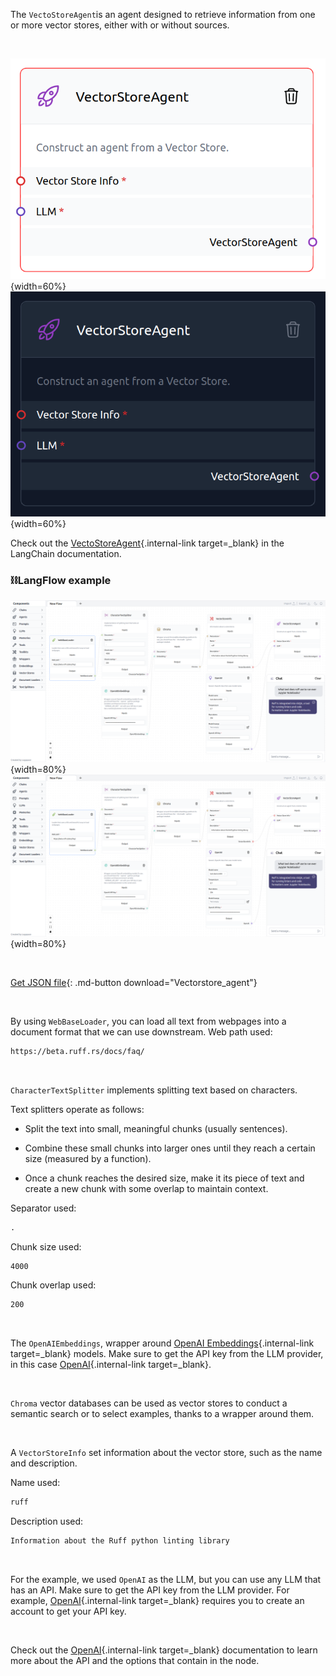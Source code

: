 The `VectoStoreAgent`is an agent designed to retrieve information from one or more vector stores, either with or without sources.

<br>

![Description](img/single_node/vec_sto_agt.png#only-light){width=60%}
![Description](img/single_node/vec_sto_agt2.png#only-dark){width=60%}

Check out the [VectoStoreAgent](https://python.langchain.com/en/latest/modules/agents/toolkits/examples/vectorstore.html){.internal-link target=_blank} in the LangChain documentation.

### ⛓️LangFlow example

![Description](img/vectorstore-agent.png#only-dark){width=80%}
![Description](img/vectorstore-agent.png#only-light){width=80%}

<br>

[Get JSON file](data/Vectorstore_agent.json){: .md-button download="Vectorstore_agent"} 

<br>

By using `WebBaseLoader`, you can load all text from webpages into a document format that we can use downstream. Web path used:
``` txt
https://beta.ruff.rs/docs/faq/
```

<br>

`CharacterTextSplitter` implements splitting text based on characters. 

Text splitters operate as follows:

- Split the text into small, meaningful chunks (usually sentences).

- Combine these small chunks into larger ones until they reach a certain size (measured by a function).

- Once a chunk reaches the desired size, make it its piece of text and create a new chunk with some overlap to maintain context.

Separator used:
``` txt
.
```
Chunk size used:
``` txt
4000
```
Chunk overlap used:
``` txt
200
```

<br>

The `OpenAIEmbeddings`, wrapper around [OpenAI Embeddings](https://platform.openai.com/docs/guides/embeddings/what-are-embeddings){.internal-link target=_blank} models. Make sure to get the API key from the LLM provider, in this case [OpenAI](https://platform.openai.com/){.internal-link target=_blank}.

<br>

`Chroma` vector databases can be used as vector stores to conduct a semantic search or to select examples, thanks to a wrapper around them.

<br>

A `VectorStoreInfo` set information about the vector store, such as the name and description.

Name used:
``` txt
ruff
```
Description used:
``` txt
Information about the Ruff python linting library
```
<br>

For the example, we used `OpenAI` as the LLM, but you can use any LLM that has an API. Make sure to get the API key from the LLM provider. For example, [OpenAI](https://platform.openai.com/){.internal-link target=_blank} requires you to create an account to get your API key.

<br>

Check out the [OpenAI](https://platform.openai.com/docs/introduction/overview){.internal-link target=_blank} documentation to learn more about the API and the options that contain in the node.